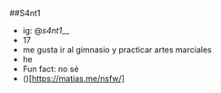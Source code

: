 ##S4nt1
- ig: @_s4nt1___
- 17
- me gusta ir al gimnasio y practicar artes marciales
- he
- Fun fact: no sé
- ()[https://matias.me/nsfw/]

<!---
--->
